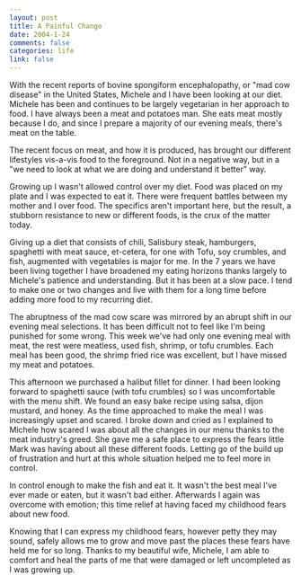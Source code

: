 ```yaml
--- 
layout: post
title: A Painful Change
date: 2004-1-24
comments: false
categories: life
link: false
---
```

With the recent reports of bovine spongiform encephalopathy, or "mad cow disease" in the United States, Michele and I have been looking at our diet. Michele has been and continues to be largely vegetarian in her approach to food. I have always been a meat and potatoes man. She eats meat mostly because I do, and since I prepare a majority of our evening meals, there's meat on the table.

The recent focus on meat, and how it is produced, has brought our different lifestyles vis-a-vis food to the foreground. Not in a negative way, but in a "we need to look at what we are doing and understand it better" way.

Growing up I wasn't allowed control over my diet. Food was placed on my plate and I was expected to eat it. There were frequent battles between my mother and I over food. The specifics aren't important here, but the result, a stubborn resistance to new or different foods, is the crux of the matter today.

Giving up a diet that consists of chili, Salisbury steak, hamburgers, spaghetti with meat sauce, et-cetera, for one with Tofu, soy crumbles, and fish, augmented with vegetables is major for me. In the 7 years we have been living together I have broadened my eating horizons thanks largely to Michele's patience and understanding. But it has been at a slow pace. I tend to make one or two changes and live with them for a long time before adding more food to my recurring diet.

The abruptness of the mad cow scare was mirrored by an abrupt shift in our evening meal selections. It has been difficult not to feel like I'm being punished for some wrong. This week we've had only one evening meal with meat, the rest were meatless, used fish, shrimp, or tofu crumbles. Each meal has been good, the shrimp fried rice was excellent, but I have missed my meat and potatoes.

This afternoon we purchased a halibut fillet for dinner. I had been looking forward to spaghetti sauce (with tofu crumbles) so I was uncomfortable with the menu shift. We found an easy bake recipe using salsa, dijon mustard, and honey. As the time approached to make the meal I was increasingly upset and scared. I broke down and cried as I explained to Michele how scared I was about all the changes in our menu thanks to the meat industry's greed. She gave me a safe place to express the fears little Mark was having about all these different foods. Letting go of the build up of frustration and hurt at this whole situation helped me to feel more in control.

In control enough to make the fish and eat it. It wasn't the best meal I've ever made or eaten, but it wasn't bad either. Afterwards I again was overcome with emotion; this time relief at having faced my childhood fears about new food.

Knowing that I can express my childhood fears, however petty they may sound, safely allows me to grow and move past the places these fears have held me for so long. Thanks to my beautiful wife, Michele, I am able to comfort and heal the parts of me that were damaged or left uncompleted as I was growing up.

